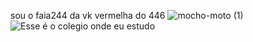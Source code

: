 sou o faia244 da vk vermelha do 446 
![mocho-moto (1)](https://github.com/user-attachments/assets/21b53807-e6d6-42d0-abdf-982afdeb859a)
![Esse é o colegio onde eu estudo](https://cesfcl.com.br/)
